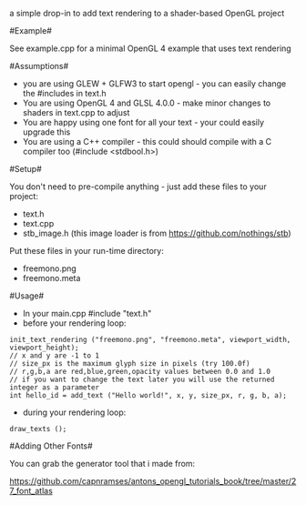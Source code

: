 a simple drop-in to add text rendering to a shader-based OpenGL project

#Example#

See example.cpp for a minimal OpenGL 4 example that uses text rendering

#Assumptions#

* you are using GLEW + GLFW3 to start opengl - you can easily change the #includes in text.h
* You are using OpenGL 4 and GLSL 4.0.0 - make minor changes to shaders in text.cpp to adjust
* You are happy using one font for all your text - your could easily upgrade this
* You are using a C++ compiler - this could should compile with a C compiler too (#include <stdbool.h>)

#Setup#

You don't need to pre-compile anything - just add these files to your project:
* text.h
* text.cpp
* stb_image.h (this image loader is from https://github.com/nothings/stb)

Put these files in your run-time directory:
* freemono.png
* freemono.meta

#Usage#

* In your main.cpp #include "text.h"
* before your rendering loop:
```
init_text_rendering ("freemono.png", "freemono.meta", viewport_width, viewport_height);
// x and y are -1 to 1
// size_px is the maximum glyph size in pixels (try 100.0f)
// r,g,b,a are red,blue,green,opacity values between 0.0 and 1.0
// if you want to change the text later you will use the returned integer as a parameter
int hello_id = add_text ("Hello world!", x, y, size_px, r, g, b, a);
```
* during your rendering loop:
```
draw_texts ();
```
#Adding Other Fonts#

You can grab the generator tool that i made from:

https://github.com/capnramses/antons_opengl_tutorials_book/tree/master/27_font_atlas


